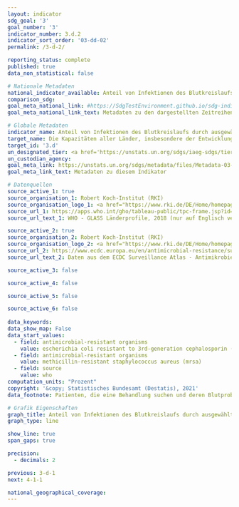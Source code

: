 ```yaml
---
layout: indicator    
sdg_goal: '3'    
goal_number: '3'    
indicator_number: 3.d.2    
indicator_sort_order: '03-dd-02'    
permalink: /3-d-2/    

reporting_status: complete    
published: true    
data_non_statistical: false    

# Nationale Metadaten    
national_indicator_available: Anteil von Infektionen des Blutkreislaufs durch ausgewählte antimikrobiell-resistente Organismen    
comparison_sdg:     
goal_meta_national_link: #https://SdgTestEnvironment.github.io/sdg-indicators/public/MetaDe/3.d.2.pdf    
goal_meta_national_link_text: Metadaten zu den dargestellten Zeitreihen    

# Globale Metadaten    
indicator_name: Anteil von Infektionen des Blutkreislaufs durch ausgewählte antimikrobiell-resistente Organismen    
target_name: Die Kapazitäten aller Länder, insbesondere der Entwicklungsländer, in den Bereichen Frühwarnung, Risikominderung und Management nationaler und globaler Gesundheitsrisiken stärken    
target_id: '3.d'    
un_designated_tier: <a href='https://unstats.un.org/sdgs/iaeg-sdgs/tier-classification/' title='Klicken Sie hier um weitere Informationen zur UN-Tier-Klassifikation zu erhalten.'  target='_blank'>Tier II</a>    
un_custodian_agency:     
goal_meta_link: https://unstats.un.org/sdgs/metadata/files/Metadata-03-0d-02.pdf    
goal_meta_link_text: Metadaten zu diesem Indikator    

# Datenquellen
source_active_1: true
source_organisation_1: Robert Koch-Institut (RKI)
source_organisation_logo_1: <a href="https://www.rki.de/DE/Home/homepage_node.html"><img src="https://g205sdgs.github.io/sdg-indicators/public/OrgImgDe/rki.png" alt="Logo rki" style="height:60px; width:148px"/></a>
source_url_1: https://apps.who.int/gho/tableau-public/tpc-frame.jsp?id=2012
source_url_text_1: WHO - GLASS Länderprofile, 2018 (nur auf Englisch verfügbar)

source_active_2: true
source_organisation_2: Robert Koch-Institut (RKI)
source_organisation_logo_2: <a href="https://www.rki.de/DE/Home/homepage_node.html"><img src="https://g205sdgs.github.io/sdg-indicators/public/OrgImgDe/rki.png" alt="Logo rki" style="height:60px; width:148px"/></a>
source_url_2: https://www.ecdc.europa.eu/en/antimicrobial-resistance/surveillance-and-disease-data/data-ecdc
source_url_text_2: Daten aus dem ECDC Surveillance Atlas - Antimikrobielle Resistenz (nur auf Englisch verfügbar)

source_active_3: false

source_active_4: false

source_active_5: false

source_active_6: false
    
data_keywords:     
data_show_map: False    
data_start_values: 
  - field: antimicrobial-resistant organisms
    value: escherichia coli resistant to 3rd-generation cephalosporin (e.g., esbl- e. coli)
  - field: antimicrobial-resistant organisms
    value: methicillin-resistant staphylococcus aureus (mrsa)
  - field: source
    value: who    
computation_units: "Prozent"    
copyright: '&copy; Statistisches Bundesamt (Destatis), 2021'    
data_footnote: Patienten, die eine Behandlung suchen und deren Blutprobe entnommen und getestet wird.    

# Grafik Eigenschaften    
graph_title: Anteil von Infektionen des Blutkreislaufs durch ausgewählte antimikrobiell-resistente Organismen    
graph_type: line    

show_line: true
span_gaps: true

precision:
  - decimals: 2    

previous: 3-d-1    
next: 4-1-1    

national_geographical_coverage:     
---
```


<span></span>